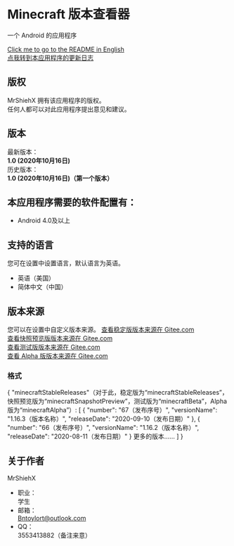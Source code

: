 # Minecraft 版本查看器
一个 Android 的应用程序

[Click me to go to the README in English](https://github.com/MrShieh-X/minecraft-versions-viewer/blob/master/README.md) <br/>
[点我转到本应用程序的更新日志](https://github.com/MrShieh-X/minecraft-versions-viewer/blob/master/update_logs-zh.md) <br/>

## 版权
MrShiehX 拥有该应用程序的版权。<br/>
任何人都可以对此应用程序提出意见和建议。

## 版本
最新版本：<br/>
<b>1.0 (2020年10月16日)</b><br/>
历史版本：<br/>
<b>1.0 (2020年10月16日)（第一个版本）</b><br/>

## 本应用程序需要的软件配置有：
* Android 4.0及以上

## 支持的语言
您可在设置中设置语言，默认语言为英语。
- 英语（美国）
- 简体中文（中国）

## 版本来源
您可以在设置中自定义版本来源。
[查看稳定版版本来源在 Gitee.com](https://gitee.com/MrShiehX/Repository/blob/master/mcvv/stableReleases.json) <br/>
[查看快照预览版版本来源在 Gitee.com](https://gitee.com/MrShiehX/Repository/blob/master/mcvv/snapshotPreview.json) <br/>
[查看测试版版本来源在 Gitee.com](https://gitee.com/MrShiehX/Repository/blob/master/mcvv/beta.json) <br/>
[查看 Alpha 版版本来源在 Gitee.com](https://gitee.com/MrShiehX/Repository/blob/master/mcvv/alpha.json) <br/>

### 格式
{
  "minecraftStableReleases"（对于此，稳定版为“minecraftStableReleases”，快照预览版为“minecraftSnapshotPreview”，测试版为“minecraftBeta”，Alpha 版为“minecraftAlpha”）: [
    {
      "number": "67（发布序号）",
      "versionName": "1.16.3（版本名称）",
      "releaseDate": "2020-09-10（发布日期）"
    },
    {
      "number": "66（发布序号）",
      "versionName": "1.16.2（版本名称）",
      "releaseDate": "2020-08-11（发布日期）"
    }
    更多的版本......
  ]
}


## 关于作者
MrShiehX<br/>
- 职业：<br/>
学生<br/>
- 邮箱：<br/>
Bntoylort@outlook.com<br/>
- QQ：<br/>
3553413882（备注来意）<br/>

